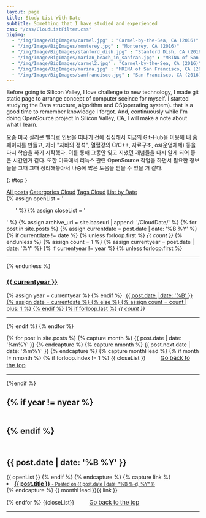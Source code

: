```yaml
---
layout: page
title: Study List With Date
subtitle: Something that I have studied and experienced
css: "/css/CloudListFilter.css"
bigimg: 
  - "/img/Image/BigImages/carmel.jpg" : "Carmel-by-the-Sea, CA (2016)"
  - "/img/Image/BigImages/monterey.jpg" : "Monterey, CA (2016)"
  - "/img/Image/BigImages/stanford_dish.jpg" : "Stanford Dish, CA (2016)"
  - "/img/Image/BigImages/marian_beach_in_sanfran.jpg" : "MRINA of San Francisco, CA (2016)"
  - "/img/Image/BigImages/carmel2.jpg" : "Carmel-by-the-Sea, CA (2016)"
  - "/img/Image/BigImages/marina.jpg" : "MRINA of San Francisco, CA (2016)"
  - "/img/Image/BigImages/sanfrancisco.jpg" : "San Francisco, CA (2016)"
---
```



Before going to Silicon Valley, I love challenge to new technology, I made git static page to arrange concept of computer sceince for myself. I started studying the Data structure, algorithm and OS(operating system). that is a good time to remember knowledge I forgot. And, continuously while I'm doing OpenSource project In Silicon Valley, CA, I will make a note about what I learn. 

요즘 미국 실리콘 밸리로 인턴을 떠나기 전에 심심해서 지금의 Git-Hub을 이용해 내 홈페이지를 만들고, 자바 "자바의 정석", 열혈강의 C/C++, 자료구조, os(운영체제) 등을 다시 학습을 하기 시작했다. 이를 통해 그동안 잊고 지냈던 개념들을 다시 알게 되어 좋은 시간인거 같다. 또한 미국에서 리눅스 관련 OpenSource 작업을 하면서 필요한 정보들을 그때 그때 정리해놓아서 나중에 많은 도움을 받을 수 있을 거 같다.

{: #top }

<!-- this code si from https://github.com/daattali/daattali.github.io/blob/master/index.html --> 
<div class="list-filters post-preview">
  <a href="/" class="list-filter">All posts</a>
  <a href="/CloudCategories" class="list-filter">Catergories Cloud</a>
  <a href="/CloudTags" class="list-filter">Tags Cloud</a>
  <a href="/CloudDate" class="list-filter filter-selected">List by Date</a>
</div>

<!-- This code from another person of https://github.com/digitaldrummerj/digitaldrummerj.github.io/blob/master/blog/archivebydate-->

<div class="post-preview">
{% assign openList = '<ul class="later on">'  %}
{% assign closeList = '</ul>' %}
	{% assign archive_url = site.baseurl | append: '/CloudDate/' %}
	{% for post in site.posts %}
		{% assign currentdate = post.date | date: '%B %Y' %}
			{% if currentdate != date %}
				{% unless forloop.first %}
					<i class="badge">{{ count }}</i></span></a>
				{% endunless %}
				{% assign count = 1 %}
				{% assign currentyear = post.date | date: '%Y' %}
				{% if currentyear != year %}
					{% unless forloop.first %}
					<hr/>
					{% endunless %}
					<h3>
					<span class="fa fa-calendar" aria-hidden="true"></span>
					<a href="{{ archive_url }}#{{ currentyear }}">{{ currentyear }}</a>
					</h3>
					{% assign year = currentyear %}
				{% endif %}
				<a href="{{ archive_url }}#{{ currentdate }}"  class="btn btn-default" style="padding: 0px 5px;"><span class="fa fa-folder-open" aria-hidden="true" style="color: #1C1C1C;">{{ post.date | date: '%B' }} <!-- style="color: #1C1C1C;" is font color of span -->
				{% assign date = currentdate %}
			{% else %}
				{% assign count = count | plus: 1 %}
			{% endif %}
			{% if forloop.last %}
				<i class="badge">{{ count }}</i></span></a><hr/>
			{% endif %}
	{% endfor %}

{% for post in site.posts %}
    {% capture month %}
      {{ post.date | date: '%m%Y' }}
    {% endcapture %}
    {% capture nmonth %}
      {{ post.next.date | date: '%m%Y' }}
    {% endcapture %}
      {% capture monthHead %}
        {% if month != nmonth %}
          {% if  forloop.index != 1  %}
              {{ closeList }}
              <small markdown="1" style="padding-bottom: 35px"><!--[back to top](#top)-->
                <a href="#top" class="btn btn-default" style="font-size: 15px; padding: 0px 5px; margin-left: 30px">
                  <span class="fa fa-refresh" aria-hidden="true"></span> Go back to the top
                </a>
              </small>
              <hr/>
          {%endif %}
        <h2 class="">
            {% if year != nyear %}
          <div id="{{ post.date | date: '%Y' }}" style="padding-top:50px"></div>
          {% endif %} 
          <div id="{{ post.date | date:  '%B %Y'  }}" style="padding-top:57px"></div>
         {{ post.date | date: '%B %Y' }}
       </h2>{{ openList }}
      {% endif %}
    {% endcapture %}
    {% capture link %}
        <li>
            <a class="post-subtitle" href="{{ site.baseurl }}{{ post.url }}">
              <strong>{{ post.title }}</strong>
              <small class="post-meta"> - Posted on {{ post.date | date: "%B %-d, %Y" }}</small>
            </a>
        </li>
    {% endcapture %}
    {{ monthHead }}{{ link }}
       
{% endfor %}
{{closeList}}
    <small markdown="1"><!--[back to top](#top)-->
       <a href="#top" class="btn btn-default" style="font-size: 15px; padding: 0px 5px; margin-left: 30px">
         <span class="fa fa-refresh" aria-hidden="true"></span> Go back to the top
       </a>
    </small>
    <hr/>
</div>


